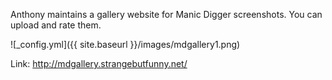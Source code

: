 Anthony maintains a gallery website for Manic Digger screenshots. You can upload and rate them.

![_config.yml]({{ site.baseurl }}/images/mdgallery1.png)

Link: http://mdgallery.strangebutfunny.net/
